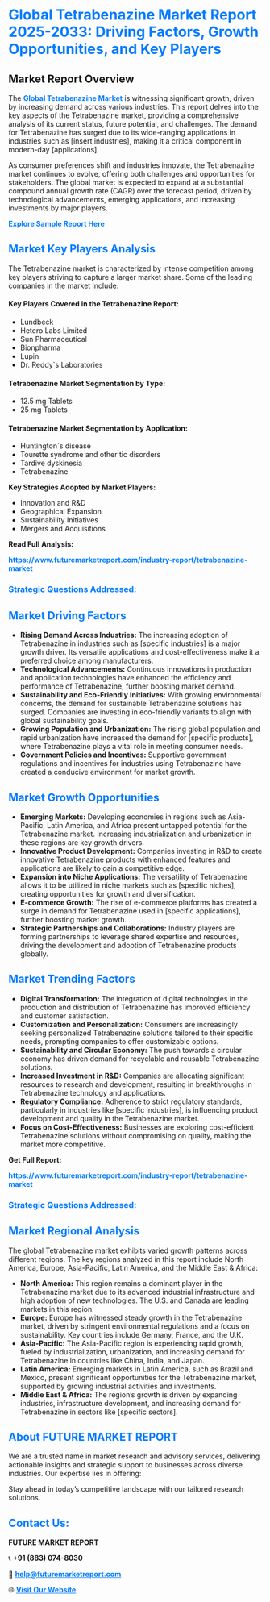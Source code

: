 <h1 style="color: #007BFF;">Global Tetrabenazine Market Report 2025-2033: Driving Factors, Growth Opportunities, and Key Players</h1>

<section id="overview">
<h2>Market Report Overview</h2>
<p>The <a href="https://www.futuremarketreport.com/industry-report/tetrabenazine-market" style="color: #007BFF; text-decoration: none;"><strong>Global Tetrabenazine Market</strong></a> is witnessing significant growth, driven by increasing demand across various industries. This report delves into the key aspects of the Tetrabenazine market, providing a comprehensive analysis of its current status, future potential, and challenges. The demand for Tetrabenazine has surged due to its wide-ranging applications in industries such as [insert industries], making it a critical component in modern-day [applications].</p>
<p>As consumer preferences shift and industries innovate, the Tetrabenazine market continues to evolve, offering both challenges and opportunities for stakeholders. The global market is expected to expand at a substantial compound annual growth rate (CAGR) over the forecast period, driven by technological advancements, emerging applications, and increasing investments by major players.</p>
</section>

<section id="overview">
<p><a href="https://www.futuremarketreport.com/request-sample/reportId=121049" style="color: #007BFF; text-decoration: none;"><strong>Explore Sample Report Here</strong></a></p>
</section>

<section id="key-players">
<h2 style="color: #007BFF;">Market Key Players Analysis</h2>
<p>The Tetrabenazine market is characterized by intense competition among key players striving to capture a larger market share. Some of the leading companies in the market include:</p>
<h4>Key Players Covered in the Tetrabenazine Report:</h4>
<ul><li>Lundbeck</li><li>Hetero Labs Limited</li><li>Sun Pharmaceutical</li><li>Bionpharma</li><li>Lupin</li><li>Dr. Reddy`s Laboratories</li></ul>
<h4>Tetrabenazine Market Segmentation by Type:</h4>
<ul><li>12.5 mg Tablets</li><li>25 mg Tablets</li></ul>

<h4>Tetrabenazine Market Segmentation by Application:</h4>
<ul><li>Huntington`s disease</li><li>Tourette syndrome and other tic disorders</li><li>Tardive dyskinesia</li><li>Tetrabenazine</li></ul>
<p><strong>Key Strategies Adopted by Market Players:</strong></p>
<ul>
<li>Innovation and R&D</li>
<li>Geographical Expansion</li>
<li>Sustainability Initiatives</li>
<li>Mergers and Acquisitions</li>
</ul>
</section>

<section>
<p><strong>Read Full Analysis: </strong></p><a href="https://www.futuremarketreport.com/industry-report/tetrabenazine-market" style="color: #007BFF; text-decoration: none;"><strong>https://www.futuremarketreport.com/industry-report/tetrabenazine-market</strong></a>
<h3 style="color: #007BFF;">Strategic Questions Addressed:</h3>
</section>

<section id="driving-factors">
<h2 style="color: #007BFF;">Market Driving Factors</h2>
<ul>
<li><strong>Rising Demand Across Industries:</strong> The increasing adoption of Tetrabenazine in industries such as [specific industries] is a major growth driver. Its versatile applications and cost-effectiveness make it a preferred choice among manufacturers.</li>
<li><strong>Technological Advancements:</strong> Continuous innovations in production and application technologies have enhanced the efficiency and performance of Tetrabenazine, further boosting market demand.</li>
<li><strong>Sustainability and Eco-Friendly Initiatives:</strong> With growing environmental concerns, the demand for sustainable Tetrabenazine solutions has surged. Companies are investing in eco-friendly variants to align with global sustainability goals.</li>
<li><strong>Growing Population and Urbanization:</strong> The rising global population and rapid urbanization have increased the demand for [specific products], where Tetrabenazine plays a vital role in meeting consumer needs.</li>
<li><strong>Government Policies and Incentives:</strong> Supportive government regulations and incentives for industries using Tetrabenazine have created a conducive environment for market growth.</li>
</ul>
</section>

<section id="growth-opportunities">
<h2 style="color: #007BFF;">Market Growth Opportunities</h2>
<ul>
<li><strong>Emerging Markets:</strong> Developing economies in regions such as Asia-Pacific, Latin America, and Africa present untapped potential for the Tetrabenazine market. Increasing industrialization and urbanization in these regions are key growth drivers.</li>
<li><strong>Innovative Product Development:</strong> Companies investing in R&D to create innovative Tetrabenazine products with enhanced features and applications are likely to gain a competitive edge.</li>
<li><strong>Expansion into Niche Applications:</strong> The versatility of Tetrabenazine allows it to be utilized in niche markets such as [specific niches], creating opportunities for growth and diversification.</li>
<li><strong>E-commerce Growth:</strong> The rise of e-commerce platforms has created a surge in demand for Tetrabenazine used in [specific applications], further boosting market growth.</li>
<li><strong>Strategic Partnerships and Collaborations:</strong> Industry players are forming partnerships to leverage shared expertise and resources, driving the development and adoption of Tetrabenazine products globally.</li>
</ul>
</section>

<section id="trending-factors">
<h2 style="color: #007BFF;">Market Trending Factors</h2>
<ul>
<li><strong>Digital Transformation:</strong> The integration of digital technologies in the production and distribution of Tetrabenazine has improved efficiency and customer satisfaction.</li>
<li><strong>Customization and Personalization:</strong> Consumers are increasingly seeking personalized Tetrabenazine solutions tailored to their specific needs, prompting companies to offer customizable options.</li>
<li><strong>Sustainability and Circular Economy:</strong> The push towards a circular economy has driven demand for recyclable and reusable Tetrabenazine solutions.</li>
<li><strong>Increased Investment in R&D:</strong> Companies are allocating significant resources to research and development, resulting in breakthroughs in Tetrabenazine technology and applications.</li>
<li><strong>Regulatory Compliance:</strong> Adherence to strict regulatory standards, particularly in industries like [specific industries], is influencing product development and quality in the Tetrabenazine market.</li>
<li><strong>Focus on Cost-Effectiveness:</strong> Businesses are exploring cost-efficient Tetrabenazine solutions without compromising on quality, making the market more competitive.</li>
</ul>
</section>

<section>
<p><strong>Get Full Report: </strong></p><a href="https://www.futuremarketreport.com/industry-report/tetrabenazine-market" style="color: #007BFF; text-decoration: none;"><strong>https://www.futuremarketreport.com/industry-report/tetrabenazine-market</strong></a>
<h3 style="color: #007BFF;">Strategic Questions Addressed:</h3>
</section>


<section id="regional-analysis">
<h2 style="color: #007BFF;">Market Regional Analysis</h2>
<p>The global Tetrabenazine market exhibits varied growth patterns across different regions. The key regions analyzed in this report include North America, Europe, Asia-Pacific, Latin America, and the Middle East & Africa:</p>
<ul>
<li><strong>North America:</strong> This region remains a dominant player in the Tetrabenazine market due to its advanced industrial infrastructure and high adoption of new technologies. The U.S. and Canada are leading markets in this region.</li>
<li><strong>Europe:</strong> Europe has witnessed steady growth in the Tetrabenazine market, driven by stringent environmental regulations and a focus on sustainability. Key countries include Germany, France, and the U.K.</li>
<li><strong>Asia-Pacific:</strong> The Asia-Pacific region is experiencing rapid growth, fueled by industrialization, urbanization, and increasing demand for Tetrabenazine in countries like China, India, and Japan.</li>
<li><strong>Latin America:</strong> Emerging markets in Latin America, such as Brazil and Mexico, present significant opportunities for the Tetrabenazine market, supported by growing industrial activities and investments.</li>
<li><strong>Middle East & Africa:</strong> The region’s growth is driven by expanding industries, infrastructure development, and increasing demand for Tetrabenazine in sectors like [specific sectors].</li>
</ul>
</section>

<footer>
<h2 style="color: #007BFF;">About FUTURE MARKET REPORT</h2>
<p>We are a trusted name in market research and advisory services, delivering actionable insights and strategic support to businesses across diverse industries. Our expertise lies in offering:</p>

<p>Stay ahead in today’s competitive landscape with our tailored research solutions.</p>

<h2 style="color: #007BFF;">Contact Us:</h2>
<p><strong>FUTURE MARKET REPORT</strong></p>
<p>📞 <strong>+91 (883) 074-8030</strong></p>
<p>📧 <strong><a href="mailto:help@futuremarketreport.com" style="color: #007BFF;">help@futuremarketreport.com</a></strong></p>
<p>🌐 <strong><a href="https://www.futuremarketreport.com/" style="color: #007BFF;">Visit Our Website</a></strong></p>
</footer>